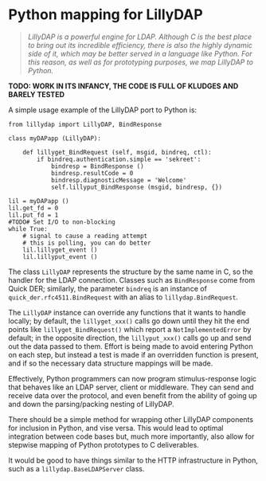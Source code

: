 # Python mapping for LillyDAP

> *LillyDAP is a powerful engine for LDAP.  Although C is the best place to
> bring out its incredible efficiency, there is also the highly dynamic side
> of it, which may be better served in a language like Python.  For this
> reason, as well as for prototyping purposes, we map LillyDAP to Python.*

**TODO: WORK IN ITS INFANCY, THE CODE IS FULL OF KLUDGES AND BARELY TESTED**

A simple usage example of the LillyDAP port to Python is:
```
from lillydap import LillyDAP, BindResponse

class myDAPapp (LillyDAP):

    def lillyget_BindRequest (self, msgid, bindreq, ctl):
        if bindreq.authentication.simple == 'sekreet':
            bindresp = BindResponse ()
            bindresp.resultCode = 0
            bindresp.diagnosticMessage = 'Welcome'
            self.lillyput_BindResponse (msgid, bindresp, {})

lil = myDAPapp ()
lil.get_fd = 0
lil.put_fd = 1
#TODO# Set I/O to non-blocking
while True:
	# signal to cause a reading attempt
	# this is polling, you can do better
	lil.lillyget_event ()
	lil.lillyput_event ()
```

The class `LillyDAP` represents the structure by the same name in C, so
the handler for the LDAP connection.  Classes such as `BindResponse` come
from Quick DER; similarly, the parameter `bindreq` is an instance of
`quick_der.rfc4511.BindRequest` with an alias to `lillydap.BindRequest`.

The `LillyDAP` instance can override any functions that it wants to
handle locally; by default, the `lillyget_xxx()` calls go down until they
hit the end points like `lillyget_BindRequest()` which report a
`NotImplementedError` by default; in the opposite direction, the
`lillyput_xxx()` calls go up and send out the data passed to them.
Effort is being made to avoid entering Python on each step, but instead
a test is made if an overridden function is present, and if so the
necessary data structure mappings will be made.

Effectively, Python programmers can now program stimulus-response logic
that behaves like an LDAP server, client or middleware.  They can send
and receive data over the protocol, and even benefit from the ability
of going up and down the parsing/packing nesting of LillyDAP.

There should be a simple method for wrapping other LillyDAP
components for inclusion in Python, and vise versa.  This would lead
to optimal integration between code bases but, much more importantly,
also allow for stepwise mapping of Python prototypes to C deliverables.

It would be good to have things similar to the HTTP infrastructure in
Python, such as a `lillydap.BaseLDAPServer` class.
